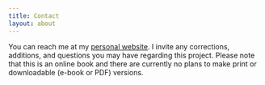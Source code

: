 ```yaml
---
title: Contact
layout: about
---
```


You can reach me at my [personal website](http://ianmwelch.com/contact). I invite any corrections, additions, and questions you may have regarding this project. Please note that this is an online book and there are currently no plans to make print or downloadable (e-book or PDF) versions.